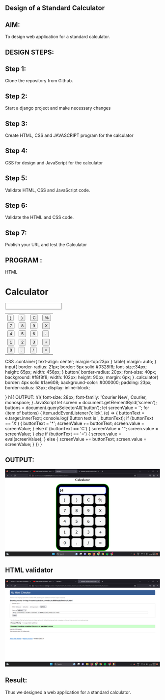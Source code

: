 ## Design of a Standard Calculator 

## AIM:
To design web application for a standard calculator.

## DESIGN STEPS:

## Step 1:
Clone the repository from Github.
## Step 2:
Start a django project and make necessary changes
## Step 3:
Create HTML, CSS and JAVASCRIPT program for the calculator
## Step 4:
CSS for design and JavaScript for the calculator
## Step 5:
Validate HTML, CSS and JavaScript code.
## Step 6:
Validate the HTML and CSS code.
## Step 7:
Publish your URL and test the Calculator
## PROGRAM :

HTML
<!DOCTYPE html>
<html lang="en">
<head>
 <meta charset="UTF-8">
 <meta name="viewport" content="width=device-width, initial-scale=1.0">
 <meta http-equiv="X-UA-Compatible" content="ie=edge">
 <link rel="stylesheet" href="/static/CSS/style.css">
 <title>Calculator</title>
</head>
<body>
 <div class="container">
 <h1>Calculator</h1>
 <div class="calculator">
 <input type="text" name="screen" id="screen">
 <table>
 <tr>
 <td><button>(</button></td>
 <td><button>)</button></td>
 <td><button>C</button></td>
 <td><button>%</button></td>
 </tr>
 <tr>
 <td><button>7</button></td>
 <td><button>8</button></td>
 <td><button>9</button></td>
 <td><button>X</button></td>
 </tr>
 <tr>
 <td><button>4</button></td>
 <td><button>5</button></td>
 <td><button>6</button></td>
 <td><button>-</button></td>
 </tr>
 <tr>
 <td><button>1</button></td>
 <td><button>2</button></td>
 <td><button>3</button></td>
 <td><button>+</button></td>
 </tr>
 <tr>
 <td><button>0</button></td>
 <td><button>.</button></td>
 <td><button>/</button></td>
 <td><button>=</button></td>
 </tr>
 </table>
 </div>
 </div>
</body>
<script src="/static/JS/index.js"></script>
</html>
CSS
.container{
 text-align: center;
 margin-top:23px
}
table{
 margin: auto;
}
input{
 border-radius: 21px;
 border: 5px solid #0328f8;
 font-size:34px;
 height: 65px;
 width: 456px;
}
button{
 border-radius: 20px;
 font-size: 40px;
 background: #f8f8f8;
 width: 102px;
 height: 90px;
 margin: 6px;
}
.calculator{ 
 border: 4px solid #1ae608;
 background-color: #000000;
 padding: 23px;
 border-radius: 53px;
 display: inline-block;
 
}
h1{
OUTPUT:
h1{
 font-size: 28px;
 font-family: 'Courier New', Courier, monospace;
}
JavaScript
let screen = document.getElementById('screen');
buttons = document.querySelectorAll('button');
let screenValue = '';
for (item of buttons) {
 item.addEventListener('click', (e) => {
 buttonText = e.target.innerText;
 console.log('Button text is ', buttonText);
 if (buttonText == 'X') {
 buttonText = '*';
 screenValue += buttonText;
 screen.value = screenValue;
 }
 else if (buttonText == 'C') {
 screenValue = "";
 screen.value = screenValue;
 }
 else if (buttonText == '=') {
 screen.value = eval(screenValue);
 }
 else {
 screenValue += buttonText;
 screen.value = screenValue;
 }
 })
}

## OUTPUT:
![OUTPUT](./out8.png)

## HTML validator
![HTML_VALIDATOR](./valid8.png)

## Result:

Thus we designed a web application for a standard calculator.
